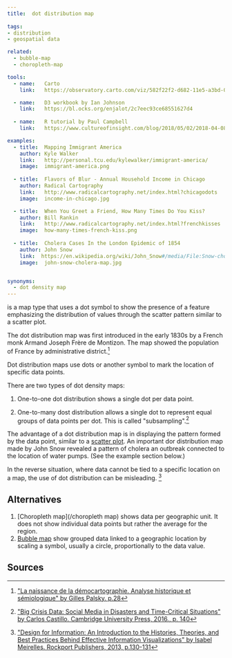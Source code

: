 ```yaml
---
title:  dot distribution map
  
tags:
- distribution
- geospatial data

related:
  - bubble-map
  - choropleth-map

tools:
  - name:   Carto
    link:   https://observatory.carto.com/viz/582f22f2-d682-11e5-a3bd-0ecfd53eb7d3/public_map

  - name:   D3 workbook by Ian Johnson
    link:   https://bl.ocks.org/enjalot/2c7eec93ce68551627d4
    
  - name:   R tutorial by Paul Campbell
    link:   https://www.cultureofinsight.com/blog/2018/05/02/2018-04-08-multivariate-dot-density-maps-in-r-with-sf-ggplot2

examples:
  - title:  Mapping Immigrant America
    author: Kyle Walker
    link:   http://personal.tcu.edu/kylewalker/immigrant-america/
    image:  immigrant-america.png
  
  - title:  Flavors of Blur - Annual Household Income in Chicago
    author: Radical Cartography
    link:   http://www.radicalcartography.net/index.html?chicagodots
    image:  income-in-chicago.jpg

  - title:  When You Greet a Friend, How Many Times Do You Kiss?
    author: Bill Rankin
    link:   http://www.radicalcartography.net/index.html?frenchkisses
    image:  how-many-times-french-kiss.png
    
  - title:  Cholera Cases In the London Epidemic of 1854
    author: John Snow
    link:  https://en.wikipedia.org/wiki/John_Snow#/media/File:Snow-cholera-map-1.jpg
    image:  john-snow-cholera-map.jpg


synonyms:
  - dot density map
---
```

is a map type that uses a dot symbol to show the presence of a feature emphasizing the distribution of values through the scatter pattern similar to a scatter plot.

<!--more-->
The dot distribution map was first introduced in the early 1830s by a French monk Armand Joseph Frère de Montizon. The map showed the population of France by administrative district.[^palsky]

Dot distribution maps use dots or another symbol to mark the location of specific data points.

There are two types of dot density maps:

1. One-to-one dot distribution shows a single dot per data point.

2. One-to-many dost distribution allows a single dot to represent equal groups of data points per dot. This is called "subsampling".[^castillo]

The advantage of a dot distribution map is in displaying the pattern formed by the data point, similar to a [scatter plot](/scatter-plot). An important dor distribution map made by John Snow revealed a pattern of cholera an outbreak connected to the location of water pumps. (See the example section below.)

In the reverse situation, where data cannot be tied to a specific location on a map, the use of dot distribution can be misleading. [^meirelles]

## Alternatives

1. [Choropleth map](/choropleth map) shows data per geographic unit. It does not show individual data points but rather the average for the region.
2. [Bubble map](/bubble-map) show grouped data linked to a geographic location by scaling a symbol, usually a circle, proportionally to the data value.


## Sources 

[^palsky]: ["La naissance de la démocartographie. Analyse historique et sémiologique" by Gilles Palsky. p.28](http://www.persee.fr/doc/espos_0755-7809_1984_num_2_2_956)

[^castillo]: ["Big Crisis Data: Social Media in Disasters and Time-Critical Situations" by Carlos Castillo.  Cambridge University Press, 2016., p. 140](https://books.google.com/books?id=c1KJDAAAQBAJ)

[^meirelles]: ["Design for Information: An Introduction to the Histories, Theories, and Best Practices Behind Effective Information Visualizations" by Isabel Meirelles. Rockport Publishers, 2013, p.130-131](https://books.google.fr/books?id=RFb0AwAAQBAJ)

